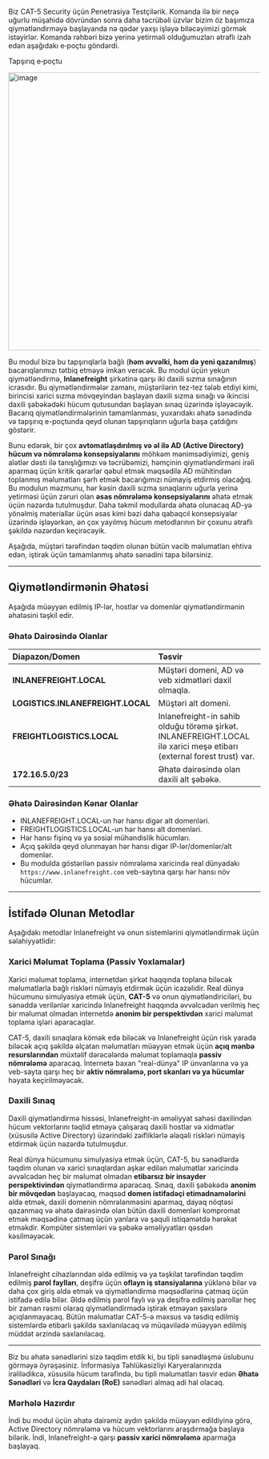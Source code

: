 Biz CAT-5 Security üçün Penetrasiya Testçilərik. Komanda ilə bir neçə uğurlu müşahidə dövründən sonra daha təcrübəli üzvlər bizim öz başımıza qiymətləndirməyə başlayanda nə qədər yaxşı işləyə biləcəyimizi görmək istəyirlər. Komanda rəhbəri bizə yerinə yetirməli olduğumuzları ətraflı izah edən aşağıdakı e‑poçtu göndərdi.

Tapşırıq e‑poçtu

<img width="1368" height="555" alt="image" src="https://github.com/user-attachments/assets/33d846d9-9384-49a7-857d-7336bd74845b" />

Bu modul bizə bu tapşırıqlarla bağlı (**həm əvvəlki, həm də yeni qazanılmış**) bacarıqlarımızı tətbiq etməyə imkan verəcək. Bu modul üçün yekun qiymətləndirmə, **Inlanefreight** şirkətinə qarşı iki daxili sızma sınağının icrasıdır. Bu qiymətləndirmələr zamanı, müştərilərin tez-tez tələb etdiyi kimi, birincisi xarici sızma mövqeyindən başlayan daxili sızma sınağı və ikincisi daxili şəbəkədəki hücum qutusundan başlayan sınaq üzərində işləyəcəyik. Bacarıq qiymətləndirmələrinin tamamlanması, yuxarıdakı əhatə sənədində və tapşırıq e-poçtunda qeyd olunan tapşırıqların uğurla başa çatdığını göstərir.

Bunu edərək, bir çox **avtomatlaşdırılmış və əl ilə AD (Active Directory) hücum və nömrələmə konsepsiyalarını** möhkəm mənimsədiyimizi, geniş alətlər dəsti ilə tanışlığımızı və təcrübəmizi, həmçinin qiymətləndirməni irəli aparmaq üçün kritik qərarlar qəbul etmək məqsədilə AD mühitindən toplanmış məlumatları şərh etmək bacarığımızı nümayiş etdirmiş olacağıq. Bu modulun məzmunu, hər kəsin daxili sızma sınaqlarını uğurla yerinə yetirməsi üçün zəruri olan **əsas nömrələmə konsepsiyalarını** əhatə etmək üçün nəzərdə tutulmuşdur. Daha təkmil modullarda əhatə olunacaq AD-yə yönəlmiş materiallar üçün əsas kimi bəzi daha qabaqcıl konsepsiyalar üzərində işləyərkən, ən çox yayılmış hücum metodlarının bir çoxunu ətraflı şəkildə nəzərdən keçirəcəyik.

Aşağıda, müştəri tərəfindən təqdim olunan bütün vacib məlumatları ehtiva edən, iştirak üçün tamamlanmış əhatə sənədini tapa bilərsiniz.

---

## Qiymətləndirmənin Əhatəsi

Aşağıda müəyyən edilmiş IP-lər, hostlar və domenlər qiymətləndirmənin əhatəsini təşkil edir.

### Əhatə Dairəsində Olanlar

| Diapazon/Domen | Təsvir |
| :--- | :--- |
| **INLANEFREIGHT.LOCAL** | Müştəri domeni, AD və veb xidmətləri daxil olmaqla. |
| **LOGISTICS.INLANEFREIGHT.LOCAL** | Müştəri alt domeni. |
| **FREIGHTLOGISTICS.LOCAL** | Inlanefreight-in sahib olduğu törəmə şirkət. INLANEFREIGHT.LOCAL ilə xarici meşə etibarı (external forest trust) var. |
| **172.16.5.0/23** | Əhatə dairəsində olan daxili alt şəbəkə. |

### Əhatə Dairəsindən Kənar Olanlar

* INLANEFREIGHT.LOCAL-un hər hansı digər alt domenləri.
* FREIGHTLOGISTICS.LOCAL-un hər hansı alt domenləri.
* Hər hansı fişinq və ya sosial mühəndislik hücumları.
* Açıq şəkildə qeyd olunmayan hər hansı digər IP-lər/domenlər/alt domenlər.
* Bu modulda göstərilən passiv nömrələmə xaricində real dünyadakı `https://www.inlanefreight.com` veb-saytına qarşı hər hansı növ hücumlar.

---

## İstifadə Olunan Metodlar

Aşağıdakı metodlar Inlanefreight və onun sistemlərini qiymətləndirmək üçün səlahiyyətlidir:

### Xarici Məlumat Toplama (Passiv Yoxlamalar)

Xarici məlumat toplama, internetdən şirkət haqqında toplana biləcək məlumatlarla bağlı riskləri nümayiş etdirmək üçün icazəlidir. Real dünya hücumunu simulyasiya etmək üçün, **CAT-5** və onun qiymətləndiriciləri, bu sənəddə verilənlər xaricində Inlanefreight haqqında əvvəlcədən verilmiş heç bir məlumat olmadan internetdə **anonim bir perspektivdən** xarici məlumat toplama işləri aparacaqlar.

CAT-5, daxili sınaqlara kömək edə biləcək və Inlanefreight üçün risk yarada biləcək açıq şəkildə əlçatan məlumatları müəyyən etmək üçün **açıq mənbə resurslarından** müxtəlif dərəcələrdə məlumat toplamaqla **passiv nömrələmə** aparacaq. İnternetə baxan "real-dünya" IP ünvanlarına və ya veb-sayta qarşı heç bir **aktiv nömrələmə, port skanları və ya hücumlar** həyata keçirilməyəcək.

### Daxili Sınaq

Daxili qiymətləndirmə hissəsi, Inlanefreight-in əməliyyat sahəsi daxilindən hücum vektorlarını təqlid etməyə çalışaraq daxili hostlar və xidmətlər (xüsusilə Active Directory) üzərindəki zəifliklərlə əlaqəli riskləri nümayiş etdirmək üçün nəzərdə tutulmuşdur.

Real dünya hücumunu simulyasiya etmək üçün, CAT-5, bu sənədlərdə təqdim olunan və xarici sınaqlardan aşkar edilən məlumatlar xaricində əvvəlcədən heç bir məlumat olmadan **etibarsız bir insayder perspektivindən** qiymətləndirmə aparacaq. Sınaq, daxili şəbəkədə **anonim bir mövqedən** başlayacaq, məqsəd **domen istifadəçi etimadnamələrini** əldə etmək, daxili domenin nömrələnməsini aparmaq, dayaq nöqtəsi qazanmaq və əhatə dairəsində olan bütün daxili domenləri kompromat etmək məqsədinə çatmaq üçün yanlara və şaquli istiqamətdə hərəkət etməkdir. Kompüter sistemləri və şəbəkə əməliyyatları qəsdən kəsilməyəcək.

### Parol Sınağı

Inlanefreight cihazlarından əldə edilmiş və ya təşkilat tərəfindən təqdim edilmiş **parol faylları**, deşifrə üçün **oflayn iş stansiyalarına** yüklənə bilər və daha çox giriş əldə etmək və qiymətləndirmə məqsədlərinə çatmaq üçün istifadə edilə bilər. Əldə edilmiş parol faylı və ya deşifrə edilmiş parollar heç bir zaman rəsmi olaraq qiymətləndirmədə iştirak etməyən şəxslərə açıqlanmayacaq. Bütün məlumatlar CAT-5-ə məxsus və təsdiq edilmiş sistemlərdə etibarlı şəkildə saxlanılacaq və müqavilədə müəyyən edilmiş müddət ərzində saxlanılacaq.

---

Biz bu əhatə sənədlərini sizə təqdim etdik ki, bu tipli sənədləşmə üslubunu görməyə öyrəşəsiniz. İnformasiya Təhlükəsizliyi Karyeralarınızda irəlilədikcə, xüsusilə hücum tərəfində, bu tipli məlumatları təsvir edən **Əhatə Sənədləri** və **İcra Qaydaları (RoE)** sənədləri almaq adi hal olacaq.

### Mərhələ Hazırdır

İndi bu modul üçün əhatə dairəmiz aydın şəkildə müəyyən edildiyinə görə, Active Directory nömrələmə və hücum vektorlarını araşdırmağa başlaya bilərik. İndi, Inlanefreight-ə qarşı **passiv xarici nömrələmə** aparmağa başlayaq.
